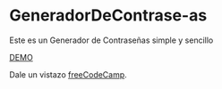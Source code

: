 # GeneradorDeContrase-as
Este es un Generador de Contraseñas simple y sencillo

<!-- Demo -->
<a href="https://pass.hartmodz.xyz" target="_blank">DEMO</a>
<p>Dale un vistazo <a href="https://www.freecodecamp.org/" target="_blank" rel="noopener noreferrer">freeCodeCamp</a>.</p>


